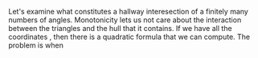 Let's examine what constitutes a hallway interesection of a finitely many numbers of angles.
Monotonicity lets us not care about the interaction between the triangles and the hull that it contains.
If we have all the coordinates , then there is a quadratic formula that we can compute. The problem is when 